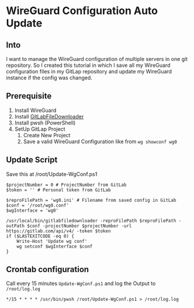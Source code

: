 # WireGuard Configuration Auto Update

## Into

I want to manage the WireGuard configuration of multiple servers in one git repository.
So I created this tutorial in which I save all my WireGuard configuration files in my GitLap repository and update my WireGuard instance if the config was changed.

## Prerequisite

1. Install WireGuard
2. Install [GitLabFileDownloader](https://github.com/dhcgn/GitLabFileDownloader/releases)
3. Install pwsh (PowerShell)
4. SetUp GitLap Project
   1. Create New Project
   2. Save a valid WireGuard Configuration like from `wg showconf wg0`

## Update Script

Save this at /root/Update-WgConf.ps1

```pwsh
$projectNumber = 0 # ProjectNumber from GitLab
$token = '' # Personal token from GitLab

$reproFilePath = 'wg0.ini' # Filename from saved config in GitLab
$conf = '/root/wg0.conf'
$wgInterface = 'wg0'

/usr/local/bin/gitlabfiledownloader -reproFilePath $reproFilePath -outPath $conf -projectNumber $projectNumber -url https://gitlab.com/api/v4/ -token $token
if ($LASTEXITCODE -eq 0) {
    Write-Host 'Update wg conf'
    wg setconf $wgInterface $conf
}
```

## Crontab configuration

Call every 15 minutes `Update-WgConf.ps1` and log the Output to `/root/log.log`

```crontab
*/15 * * * * /usr/bin/pwsh /root/Update-WgConf.ps1 > /root/log.log
```
